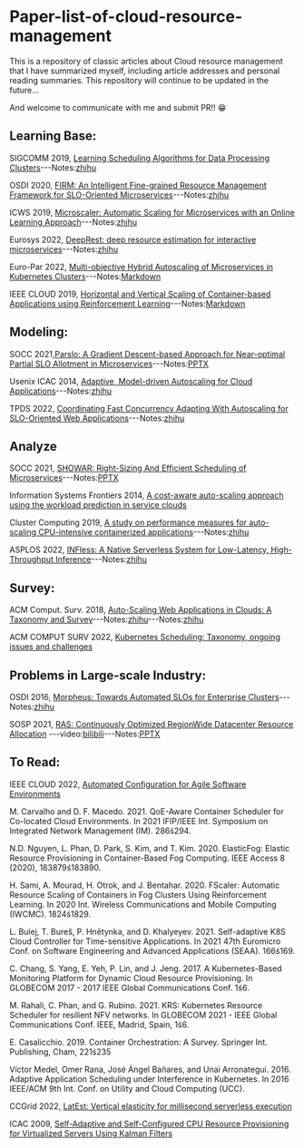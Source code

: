 # Paper-list-of-cloud-resource-management

This is a repository of classic articles about Cloud resource management that I have summarized myself, including article addresses and personal reading summaries. This repository will continue to be updated in the future...

And welcome to communicate with me and submit PR!! 😁

## Learning Base:

SIGCOMM 2019, [Learning Scheduling Algorithms for Data Processing Clusters](https://web.mit.edu/decima/)---Notes:[zhihu](https://zhuanlan.zhihu.com/p/410761376)

OSDI 2020, [FIRM: An Intelligent Fine-grained Resource Management Framework for SLO-Oriented Microservices](https://www.usenix.org/conference/osdi20/presentation/qiu)---Notes:[zhihu](https://zhuanlan.zhihu.com/p/523974566)

ICWS 2019, [Microscaler: Automatic Scaling for Microservices with an Online Learning Approach](https://ieeexplore.ieee.org/document/8818401)---Notes:[zhihu](https://zhuanlan.zhihu.com/p/566033097)

Eurosys 2022, [DeepRest: deep resource estimation for interactive microservices](https://dl.acm.org/doi/abs/10.1145/3492321.3519564)---Notes:[zhihu](https://zhuanlan.zhihu.com/p/568706604)

Euro-Par 2022, [Multi-objective Hybrid Autoscaling of Microservices in Kubernetes Clusters](https://dl.acm.org/doi/abs/10.1007/978-3-031-12597-3_15)---Notes:[Markdown](https://github.com/RuifMaxx/Paper-List-of-cloud-resource-management/blob/main/Markdown/Multi-objective%20Hybrid%20Autoscaling%20of%20Microservices%20in%20Kubernetes%20Clusters.md)

IEEE CLOUD 2019, [Horizontal and Vertical Scaling of Container-based Applications using Reinforcement Learning](https://ieeexplore.ieee.org/document/8814555)---Notes:[Markdown](https://github.com/RuifMaxx/Paper-List-of-cloud-resource-management/blob/main/Markdown/Horizontal%20and%20Vertical%20Scaling%20of%20Container-based%20Applications%20using%20Reinforcement%20Learning.md)

## Modeling:

SOCC 2021,[Parslo: A Gradient Descent-based Approach for Near-optimal Partial SLO Allotment in Microservices](https://dl.acm.org/doi/abs/10.1145/3472883.3486985)---Notes:[PPTX](https://github.com/RuifMaxx/Cloud-resource-management/blob/main/PPTX/Parslo%20A%20Gradient%20Descent-based%20Approach%20for%20Near-optimal%20Partial%20SLO%20Allotment%20in%20Microservices.pptx)

Usenix ICAC 2014, [Adaptive, Model-driven Autoscaling for Cloud Applications](https://www.usenix.org/conference/icac14/technical-sessions/presentation/gandhi)---Notes:[zhihu](https://zhuanlan.zhihu.com/p/560024479)

TPDS 2022, [Coordinating Fast Concurrency Adapting With Autoscaling for SLO-Oriented Web Applications](https://ieeexplore.ieee.org/document/9714008/)---Notes:[zhihu](https://zhuanlan.zhihu.com/p/564682407)

## Analyze

SOCC 2021, [SHOWAR: Right-Sizing And Efficient Scheduling of Microservices](https://dl.acm.org/doi/10.1145/3472883.3486999)---Notes:[PPTX](https://github.com/RuifMaxx/Cloud-resource-management/blob/main/PPTX/SHOWAR%20Right-Sizing%20And%20Efficient%20Scheduling%20of%20Microservices.pptx)

Information Systems Frontiers 2014, [A cost-aware auto-scaling approach using the workload prediction in service clouds](https://link.springer.com/article/10.1007/s10796-013-9459-0)

Cluster Computing 2019, [A study on performance measures for auto-scaling CPU-intensive containerized applications](https://link.springer.com/article/10.1007/s10586-018-02890-1)---Notes:[zhihu](https://zhuanlan.zhihu.com/p/574775706)

ASPLOS 2022, [INFless: A Native Serverless System for Low-Latency, High-Throughput Inference](https://dl.acm.org/doi/10.1145/3503222.3507709)---Notes:[zhihu](https://zhuanlan.zhihu.com/p/490113313)

## Survey:

ACM Comput. Surv. 2018, [Auto-Scaling Web Applications in Clouds: A Taxonomy and Survey](https://dl.acm.org/doi/10.1145/3148149)---Notes:[zhihu](https://zhuanlan.zhihu.com/p/557889153)---Notes:[zhihu](https://zhuanlan.zhihu.com/p/564682407)

ACM COMPUT SURV 2022, [Kubernetes Scheduling: Taxonomy, ongoing issues and challenges](https://dl.acm.org/doi/abs/10.1145/3539606)

## Problems in Large-scale Industry:

OSDI 2016, [Morpheus: Towards Automated SLOs for Enterprise Clusters](https://www.usenix.org/conference/osdi16/technical-sessions/presentation/jyothi)---Notes:[zhihu](https://zhuanlan.zhihu.com/p/529397407)

SOSP 2021, [RAS: Continuously Optimized RegionWide Datacenter Resource Allocation](https://research.facebook.com/publications/ras-continuously-optimized-region-wide-datacenter-resource-allocation/) ---video:[bilibili](https://www.bilibili.com/video/BV1Kf4y13715/?vd_source=903ff08588b90a29f9c0626c08eb9671)---Notes:[PPTX](https://github.com/RuifMaxx/Cloud-resource-management/blob/main/PPTX/RAS%20Continuously%20Optimized%20RegionWide%20Datacenter%20Resource%20Allocation.pptx)

## To Read:

IEEE CLOUD 2022, [Automated Configuration for Agile Software Environments](https://ieeexplore.ieee.org/document/9860602)

M. Carvalho and D. F. Macedo. 2021. QoE-Aware Container Scheduler for Co-located Cloud Environments. In 2021 IFIP/IEEE Int. Symposium on Integrated Network Management (IM). 286ś294.

N.D. Nguyen, L. Phan, D. Park, S. Kim, and T. Kim. 2020. ElasticFog: Elastic Resource Provisioning in Container-Based Fog Computing. IEEE Access 8 (2020), 183879ś183890.

H. Sami, A. Mourad, H. Otrok, and J. Bentahar. 2020. FScaler: Automatic Resource Scaling of Containers in Fog Clusters Using Reinforcement Learning. In 2020 Int. Wireless Communications and Mobile Computing (IWCMC). 1824ś1829.

L. Bulej, T. Bureš, P. Hnětynka, and D. Khalyeyev. 2021. Self-adaptive K8S Cloud Controller for Time-sensitive Applications. In 2021 47th Euromicro Conf. on Software Engineering and Advanced Applications (SEAA). 166ś169.

C. Chang, S. Yang, E. Yeh, P. Lin, and J. Jeng. 2017. A Kubernetes-Based Monitoring Platform for Dynamic Cloud Resource Provisioning. In GLOBECOM 2017 - 2017 IEEE Global Communications Conf. 1ś6.

M. Rahali, C. Phan, and G. Rubino. 2021. KRS: Kubernetes Resource Scheduler for resilient NFV networks. In GLOBECOM 2021 - IEEE Global Communications Conf. IEEE, Madrid, Spain, 1ś6.

E. Casalicchio. 2019. Container Orchestration: A Survey. Springer Int. Publishing, Cham, 221ś235

Víctor Medel, Omer Rana, José Ángel Bañares, and Unai Arronategui. 2016. Adaptive Application Scheduling under Interference in Kubernetes. In 2016 IEEE/ACM 9th Int. Conf. on Utility and Cloud Computing (UCC). 

CCGrid 2022, [LatEst: Vertical elasticity for millisecond serverless execution](https://ieeexplore.ieee.org/document/9825925/)

ICAC 2009, [Self-Adaptive and Self-Configured CPU Resource Provisioning for Virtualized Servers Using Kalman Filters](https://dl.acm.org/doi/10.1145/1555228.1555261)
